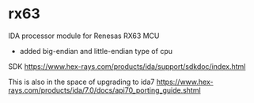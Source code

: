# rx63
IDA processor module for Renesas RX63 MCU

- added big-endian and little-endian type of cpu

SDK 
https://www.hex-rays.com/products/ida/support/sdkdoc/index.html

This is also in the space of upgrading to ida7
https://www.hex-rays.com/products/ida/7.0/docs/api70_porting_guide.shtml
